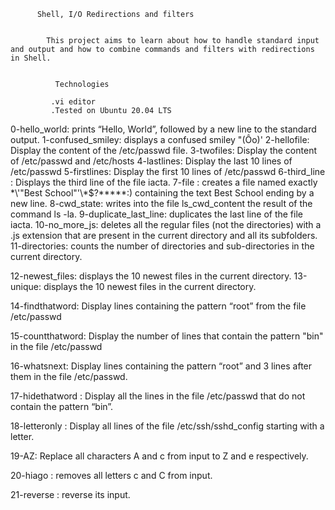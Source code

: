           Shell, I/O Redirections and filters

        
            This project aims to learn about how to handle standard input and output and how to combine commands and filters with redirections in Shell.
                     
                   
              Technologies

             .vi editor
             .Tested on Ubuntu 20.04 LTS


0-hello_world: prints “Hello, World”, followed by a new line to the standard output.
1-confused_smiley: displays a confused smiley "(Ôo)'
2-hellofile: Display the content of the /etc/passwd file.
3-twofiles: Display the content of /etc/passwd and /etc/hosts
4-lastlines: Display the last 10 lines of /etc/passwd
5-firstlines: Display the first 10 lines of /etc/passwd
6-third_line : Displays the third line of the file iacta.
7-file : creates a file named exactly \*\\'"Best School"\'\\*$\?\*\*\*\*\*:) containing the text Best School ending by a new line.
8-cwd_state: writes into the file ls_cwd_content the result of the command ls -la.
9-duplicate_last_line: duplicates the last line of the file iacta.
10-no_more_js:  deletes all the regular files (not the directories) with a .js extension that are present in the current directory and all its subfolders.
11-directories: counts the number of directories and sub-directories in the current directory.

12-newest_files: displays the 10 newest files in the current directory.
13-unique: displays the 10 newest files in the current directory.

14-findthatword: Display lines containing the pattern “root” from the file /etc/passwd

15-countthatword: Display the number of lines that contain the pattern "bin" in the file /etc/passwd

16-whatsnext: Display lines containing the pattern “root” and 3 lines after them in the file /etc/passwd.

17-hidethatword : Display all the lines in the file /etc/passwd that do not contain the pattern “bin”.

18-letteronly : Display all lines of the file /etc/ssh/sshd_config starting with a letter.

19-AZ: Replace all characters A and c from input to Z and e respectively.

20-hiago : removes all letters c and C from input.

21-reverse : reverse its input.
